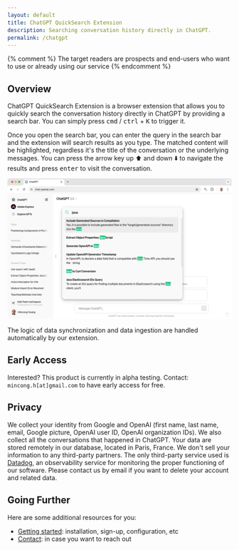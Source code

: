 ```yaml
---
layout: default
title: ChatGPT QuickSearch Extension
description: Searching conversation history directly in ChatGPT.
permalink: /chatgpt
---
```


{% comment %}
The target readers are prospects and end-users who want to use or already using our service
{% endcomment %}

## Overview

ChatGPT QuickSearch Extension is a browser extension that allows you to quickly search the conversation history directly in ChatGPT by providing a search bar. You can simply press <kbd>cmd</kbd> / <kbd>ctrl</kbd> + <kbd>K</kbd> to trigger it.

Once you open the search bar, you can enter the query in the search bar and the extension will search results as you type. The matched content will be highlighted, regardless it's the title of the conversation or the underlying messages. You can press the arrow key up ⬆️ and down ⬇️ to navigate the results and press <kbd>enter</kbd> to visit the conversation.

![highlight results](/assets/2024-04-24-search-bar-results.png)

The logic of data synchronization and data ingestion are handled automatically by our extension.

## Early Access

Interested? This product is currently in alpha testing. Contact: `mincong.h[at]gmail.com` to have early access for free.

## Privacy

We collect your identity from Google and OpenAI (first name, last name, email, Google picture, OpenAI user ID, OpenAI organization IDs). We also collect all the conversations that happened in ChatGPT. Your data are stored remotely in our database, located in Paris, France. We don't sell your information to any third-party partners. The only third-party service used is [Datadog](https://app.datadoghq.eu/), an observability service for monitoring the proper functioning of our software. Please contact us by email if you want to delete your account and related data.

## Going Further

Here are some additional resources for you:

* [Getting started](/chatgpt/getting-started): installation, sign-up, configuration, etc
* [Contact](/chatgpt/contact): in case you want to reach out

